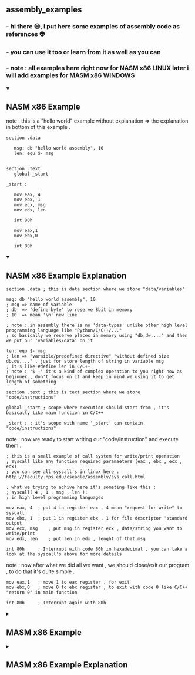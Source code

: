 ## assembly_examples
### - hi there 😄, i put here some **examples of assembly** code as references 👽
### - you can use it too or learn from it as well as you can 
### - note : all examples here right now for **NASM x86 LINUX** later i will add examples for **MASM x86 WINDOWS**

<details open> 

<summary> 
<h2> NASM x86 Example </h2>
</summary> 

note : this is a "hello world" example without explanation => the explanation in bottom of this example .

 ```assembly
section .data

	msg: db "hello world assembly", 10
	len: equ $- msg
	

section .text
	global _start

_start :

	mov eax, 4 		
	mov ebx, 1		
	mov ecx, msg 		
	mov edx, len		

	int 80h			

	mov eax,1 	
	mov ebx,0 	
	
	int 80h	
 ```
</details> 

<details open> 

<summary> 
<h2> NASM x86 Example Explanation </h2>
</summary>

```assembly
section .data ; this is data section where we store "data/variables"
```
 
```assembly
msg: db "hello world assembly", 10
; msg => name of variable
; db  => 'define byte' to reserve 8bit in memory 
; 10  => mean '\n' new line 
	
; note : in assembly there is no 'data-types' unlike other high level programming language like "Python/C/C++/..."
; so basically we reserve places in memory using "db,dw,..." and then we put our 'variables/data' on it 
```

```assembly
len: equ $- msg
; len => "varaible/predefined directive" "without defined size db,dw,..." , just for store length of string in variable msg 
; it's like #define len in C/C++
; note : '$ -' it's a kind of complex operation to you right now as beginner , don't focus on it and keep in mind we using it to get length of something 
```

```assembly
section .text ; this is text section where we store "code/instructions"
```


```assembly
global _start ; scope where execution should start from , it's basically like main function in C/C++

_start : ; it's scope with name '_start' can contain "code/instructions"
```

note : now we ready to start writing our "code/instruction" and execute them .

```assembly
; this is a small example of call system for write/print operation
; syscall like any function required paramaeters (eax , ebx , ecx , edx)
; you can see all syscall's in linux here : http://faculty.nps.edu/cseagle/assembly/sys_call.html

; what we trying to achive here it's someting like this :
; syscall( 4 , 1 , msg , len );
; in high level programming languages 

mov eax, 4 	; put 4 in register eax , 4 mean "request for write" to syscall	
mov ebx, 1	; put 1 in register ebx , 1 for file descriptor 'standard output'
mov ecx, msg 	; put msg in register ecx , data/string you want to write/print
mov edx, len	; put len in edx , lenght of that msg  

int 80h		; Interrupt with code 80h in hexadecimal , you can take a look at the syscall's above for more details
```

note : now after what we did all we want , we should close/exit our program , to do that it's quite simple .
```assembly
mov eax,1 	; move 1 to eax register , for exit
mov ebx,0 	; move 0 to ebx register , to exit with code 0 like C/C++ "return 0" in main function

int 80h		; Interrupt again with 80h 
```

</details>

<details close>

<summary> 
<h2> MASM x86 Example </h2>
</summary>

note : this is a "hello world" example without explanation => the explanation in bottom of this example .

```assembly
.386
.model flat, stdcall

option casemap :none

include \masm32\include\windows.inc
include \masm32\include\kernel32.inc
include \masm32\include\masm32.inc

includelib \masm32\lib\kernel32.lib
includelib \masm32\lib\masm32.lib

.data
    HelloWorld db "Hello World!", 0

.code
    start:

    invoke StdOut, addr HelloWorld
    invoke ExitProcess, 0

    end start
```

</details>

<details close>
<summary> <h2> MASM x86 Example Explanation <h2> </summary>

```assembly
.386 ; use/include instructions for .386 , you can use .486/.586/... , but .386 will be the most compatible instruction set
```

```assembly
.model flat, stdcall
; flat    : it's a memory model/directive for windows programs
; stdcall : parameter for flat
```

```assembly
option casemap :none
; to active case sensitive to be like modern languages , var not same as VAR or Var
```

```assembly
include \masm32\include\windows.inc
include \masm32\include\kernel32.inc
include \masm32\include\masm32.inc
; include like C/C++ to include/import external code to your file to using it
```

```assembly
includelib \masm32\lib\kernel32.lib
includelib \masm32\lib\masm32.lib
;include some libraries for some functions who need it to work with 
```

```assembly
.data ; data/variables section where we gonna define our data
```

; note : in assembly there is no 'data-types' unlike other high level programming language like "Python/C/C++/..."
; so basically we reserve places in memory using "db,dw,..." and then we put our 'variables/data' on it 

```assembly
HelloWorld db "Hello World!", 0

; HelloWorld => name of variable
; db  => 'define byte' to reserve 8bit in memory 
; 0   => null determination for end of ANSI string
```

```assembly
.code ; this section where we put all our code/instructions 
```

```assembly
start: ; the point where your program should start , it's like main function in C/C++
```

```assembly
invoke StdOut, addr HelloWorld ; it's basically ==> StdOut( &HelloWorld );

; invoke : to call/run a function
; StdOut : it's a function 
; addr   : to get the address of variable/data
; Helloworld : pass our string address in memory to the StdOut function
```

```assembly
invoke ExitProcess, 0 ; that's easy right ==> ExitProcess( 0 );

; ExitProcess : function to exit/end program 
```

```assembly
end start ; end of start scope 
```

</details>
